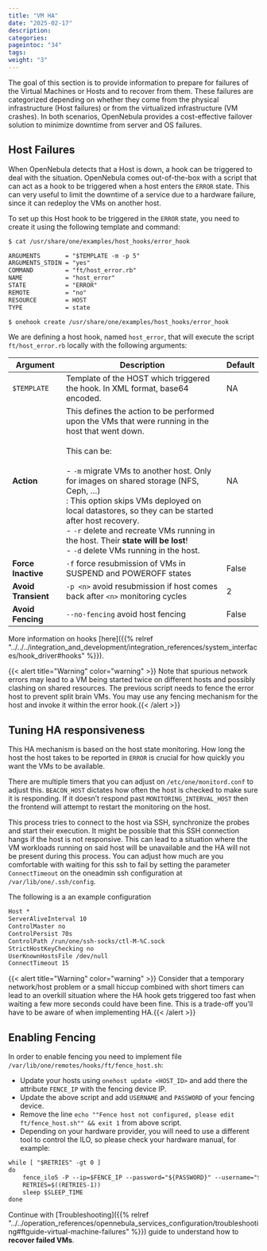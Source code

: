 ```yaml
---
title: "VM HA"
date: "2025-02-17"
description:
categories:
pageintoc: "34"
tags:
weight: "3"
---
```


<a id="ftguide"></a>

<a id="vm-ha"></a>

<!--# Virtual Machines High Availability -->

The goal of this section is to provide information to prepare for failures of the Virtual Machines or Hosts and to recover from them. These failures are categorized depending on whether they come from the physical infrastructure (Host failures) or from the virtualized infrastructure (VM crashes). In both scenarios, OpenNebula provides a cost-effective failover solution to minimize downtime from server and OS failures.

## Host Failures

When OpenNebula detects that a Host is down, a hook can be triggered to deal with the situation. OpenNebula comes out-of-the-box with a script that can act as a hook to be triggered when a host enters the `ERROR` state. This can very useful to limit the downtime of a service due to a hardware failure, since it can redeploy the VMs on another host.

To set up this Host hook to be triggered in the `ERROR` state, you need to create it using the following template and command:

```default
$ cat /usr/share/one/examples/host_hooks/error_hook

ARGUMENTS       = "$TEMPLATE -m -p 5"
ARGUMENTS_STDIN = "yes"
COMMAND         = "ft/host_error.rb"
NAME            = "host_error"
STATE           = "ERROR"
REMOTE          = "no"
RESOURCE        = HOST
TYPE            = state

$ onehook create /usr/share/one/examples/host_hooks/error_hook
```

We are defining a host hook, named `host_error`, that will execute the script `ft/host_error.rb` locally with the following arguments:

| Argument            | Description                                                                                                                                                                                                                                                                                                                                                                                                                                                     | Default   |
|---------------------|-----------------------------------------------------------------------------------------------------------------------------------------------------------------------------------------------------------------------------------------------------------------------------------------------------------------------------------------------------------------------------------------------------------------------------------------------------------------|-----------|
| `$TEMPLATE`         | Template of the HOST which triggered the hook. In XML format, base64 encoded.                                                                                                                                                                                                                                                                                                                                                                                   | NA        |
| **Action**          | This defines the action to be performed upon the VMs that were running in the host that went down.<br/><br/>This can be:<br/><br/>- `-m` migrate VMs to another host. Only for images on shared storage (NFS, Ceph, …)<br/>  : This option skips VMs deployed on local datastores, so they can be started after host recovery.<br/>- `-r` delete and recreate VMs running in the host. Their **state will be lost**!<br/>- `-d` delete VMs running in the host. | NA        |
| **Force Inactive**  | `-f` force resubmission of VMs in SUSPEND and POWEROFF states                                                                                                                                                                                                                                                                                                                                                                                                   | False     |
| **Avoid Transient** | `-p <n>` avoid resubmission if host comes back after `<n>` monitoring cycles                                                                                                                                                                                                                                                                                                                                                                                    | 2         |
| **Avoid Fencing**   | `--no-fencing` avoid host fencing                                                                                                                                                                                                                                                                                                                                                                                                                               | False     |

More information on hooks [here]({{% relref "../../../integration_and_development/integration_references/system_interfaces/hook_driver#hooks" %}}).

{{< alert title="Warning" color="warning" >}}
Note that spurious network errors may lead to a VM being started twice on different hosts and possibly clashing on shared resources. The previous script needs to fence the error host to prevent split brain VMs. You may use any fencing mechanism for the host and invoke it within the error hook.{{< /alert >}} 

## Tuning HA responsiveness

This HA mechanism is based on the host state monitoring. How long the host the host takes to be reported in `ERROR` is crucial for how quickly you want the VMs to be available.

There are multiple timers that you can adjust on `/etc/one/monitord.conf` to adjust this. `BEACON_HOST` dictates how often the host is checked to make sure it is responding. If it doesn’t respond past `MONITORING_INTERVAL_HOST` then the frontend will attempt to restart the monitoring on the host.

This process tries to connect to the host via SSH, synchronize the probes and start their execution. It might be possible that this SSH connection hangs if the host is not responsive. This can lead to a situation where the VM workloads running on said host will be unavailable and the HA will not be present during this process. You can adjust how much are you comfortable with waiting for this ssh to fail by setting the parameter `ConnectTimeout` on the oneadmin ssh configuration at `/var/lib/one/.ssh/config`.

The following is a an example configuration

```default
Host *
ServerAliveInterval 10
ControlMaster no
ControlPersist 70s
ControlPath /run/one/ssh-socks/ctl-M-%C.sock
StrictHostKeyChecking no
UserKnownHostsFile /dev/null
ConnectTimeout 15
```

{{< alert title="Warning" color="warning" >}}
Consider that a temporary network/host problem or a small hiccup combined with short timers can lead to an overkill situation where the HA hook gets triggered too fast when waiting a few more seconds could have been fine. This is a trade-off you’ll have to be aware of when implementing HA.{{< /alert >}} 

## Enabling Fencing

In order to enable fencing you need to implement file `/var/lib/one/remotes/hooks/ft/fence_host.sh`:

- Update your hosts using `onehost update <HOST_ID>` and add there the attribute `FENCE_IP` with the fencing device IP.
- Update the above script and add `USERNAME` and `PASSWORD` of your fencing device.
- Remove the line `echo ""Fence host not configured, please edit ft/fence_host.sh"" && exit 1` from above script.
- Depending on your hardware provider, you will need to use a different tool to control the ILO, so please check your hardware manual, for example:

```default
while [ "$RETRIES" -gt 0 ]
do
    fence_ilo5 -P --ip=$FENCE_IP --password="${PASSWORD}" --username="${USERNAME}" --action="${ACTION}" && exit 0
    RETRIES=$((RETRIES-1))
    sleep $SLEEP_TIME
done
```

Continue with [Troubleshooting]({{% relref "../../operation_references/opennebula_services_configuration/troubleshooting#ftguide-virtual-machine-failures" %}}) guide to understand how to **recover failed VMs**.
